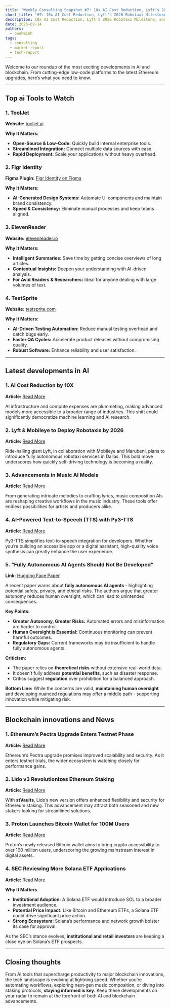 ```yaml
---
title: "Weekly Consulting Snapshot #7: 10x AI Cost Reduction, Lyft’s 2026 Robotaxi Milestone, and Solana ETF Buzz"
short_title: "#7: 10x AI Cost Reduction, Lyft’s 2026 Robotaxi Milestone, and Solana ETF Buzz"
description: 10x AI Cost Reduction, Lyft’s 2026 Robotaxi Milestone, and Solana ETF Buzz
date: 2025-02-14
authors:
  - ooohminh
tags:
  - consulting
  - market-report
  - tech-report
---
```


Welcome to our roundup of the most exciting developments in AI and blockchain. From cutting-edge low-code platforms to the latest Ethereum upgrades, here’s what you need to know.

---

## Top ai Tools to Watch

### 1. ToolJet

**Website:** [tooljet.ai](https://www.tooljet.ai/)

**Why It Matters:**

- **Open-Source & Low-Code:** Quickly build internal enterprise tools.
- **Streamlined Integration:** Connect multiple data sources with ease.
- **Rapid Deployment:** Scale your applications without heavy overhead.

### 2. Figr Identity

**Figma Plugin:** [Figr Identity on Figma](https://www.figma.com/community/plugin/1350743748296105581/figr-identity-generate-design-systems-with-ai)

**Why It Matters:**

- **AI-Generated Design Systems:** Automate UI components and maintain brand consistency.
- **Speed & Consistency:** Eliminate manual processes and keep teams aligned.

### 3. ElevenReader

**Website:** [elevenreader.io](https://elevenreader.io/)

**Why It Matters:**

- **Intelligent Summaries:** Save time by getting concise overviews of long articles.
- **Contextual Insights:** Deepen your understanding with AI-driven analysis.
- **For Avid Readers & Researchers:** Ideal for anyone dealing with large volumes of text.

### 4. TestSprite

**Website:** [testsprite.com](https://www.testsprite.com/)

**Why It Matters:**

- **AI-Driven Testing Automation:** Reduce manual testing overhead and catch bugs early.
- **Faster QA Cycles:** Accelerate product releases without compromising quality.
- **Robust Software:** Enhance reliability and user satisfaction.

---

## Latest developments in AI

### 1. AI Cost Reduction by 10X

**Article:** [Read More](https://ecoinimist.com/2025/02/10/artificial-intelligence-costs-down-10x/?utm_source=rss&utm_medium=rss&utm_campaign=artificial-intelligence-costs-down-10x)

AI infrastructure and compute expenses are plummeting, making advanced models more accessible to a broader range of industries. This shift could significantly democratize machine learning and AI research.

### 2. Lyft & Mobileye to Deploy Robotaxis by 2026

**Article:** [Read More](https://www.theverge.com/news/609371/lyft-robotaxi-mobileye-marubeni-dallas-2026)

Ride-hailing giant Lyft, in collaboration with Mobileye and Marubeni, plans to introduce fully autonomous robotaxi services in Dallas. This bold move underscores how quickly self-driving technology is becoming a reality.

### 3. Advancements in Music AI Models

**Article:** [Read More](https://www.maximepeabody.com/blog/music-ai-models)

From generating intricate melodies to crafting lyrics, music composition AIs are reshaping creative workflows in the music industry. These tools offer endless possibilities for artists and producers alike.

### 4. AI-Powered Text-to-Speech (TTS) with Py3-TTS

**Article:** [Read More](https://pypi.org/project/py3-tts-wrapper/)

Py3-TTS simplifies text-to-speech integration for developers. Whether you’re building an accessible app or a digital assistant, high-quality voice synthesis can greatly enhance the user experience.

### 5. “Fully Autonomous AI Agents Should Not Be Developed”

**Link:** [Hugging Face Paper](https://huggingface.co/papers/2502.02649)

A recent paper warns about **fully autonomous AI agents -** highlighting potential safety, privacy, and ethical risks. The authors argue that greater autonomy reduces human oversight, which can lead to unintended consequences.

**Key Points:**

- **Greater Autonomy, Greater Risks:** Automated errors and misinformation are harder to control.
- **Human Oversight is Essential:** Continuous monitoring can prevent harmful outcomes.
- **Regulatory Gaps:** Current frameworks may be insufficient to handle fully autonomous agents.

**Criticism:**

- The paper relies on **theoretical risks** without extensive real-world data.
- It doesn’t fully address **potential benefits**, such as disaster response.
- Critics suggest **regulation** over prohibition for a balanced approach.

**Bottom Line:** While the concerns are valid, **maintaining human oversight** and developing nuanced regulations may offer a middle path - supporting innovation while mitigating risk.

---

## Blockchain innovations and News

### 1. Ethereum’s Pectra Upgrade Enters Testnet Phase

**Article:** [Read More](https://www.bankless.com/read/ethereums-pectra-upgrade-set-for-testnet-trials)

Ethereum’s Pectra upgrade promises improved scalability and security. As it enters testnet trials, the wider ecosystem is watching closely for performance gains.

### 2. Lido v3 Revolutionizes Ethereum Staking

**Article:** [Read More](https://www.altcoinbuzz.io/cryptocurrency-news/lido-v3-redefines-ethereum-staking-with-stvaults/)

With **stVaults**, Lido’s new version offers enhanced flexibility and security for Ethereum staking. This advancement may attract both seasoned and new stakers looking for streamlined solutions.

### 3. Proton Launches Bitcoin Wallet for 100M Users

**Article:** [Read More](https://www.altcoinbuzz.io/cryptocurrency-news/proton-launches-bitcoin-wallet-for-100m-users/)

Proton’s newly released Bitcoin wallet aims to bring crypto accessibility to over 100 million users, underscoring the growing mainstream interest in digital assets.

### 4. SEC Reviewing More Solana ETF Applications

**Article:** [Read More](https://coinpaprika.com/news/sec-reviews-more-solana-etf-applications-approval-chances-rise/)

**Why It Matters**

- **Institutional Adoption:** A Solana ETF would introduce SOL to a broader investment audience.
- **Potential Price Impact:** Like Bitcoin and Ethereum ETFs, a Solana ETF could drive significant price action.
- **Strong Ecosystem:** Solana’s performance and network growth bolster its case for approval.

As the SEC’s stance evolves, **institutional and retail investors** are keeping a close eye on Solana’s ETF prospects.

---

## Closing thoughts

From AI tools that supercharge productivity to major blockchain innovations, the tech landscape is evolving at lightning speed. Whether you’re automating workflows, exploring next-gen music composition, or diving into staking protocols, **staying informed is key**. Keep these developments on your radar to remain at the forefront of both AI and blockchain advancements.
